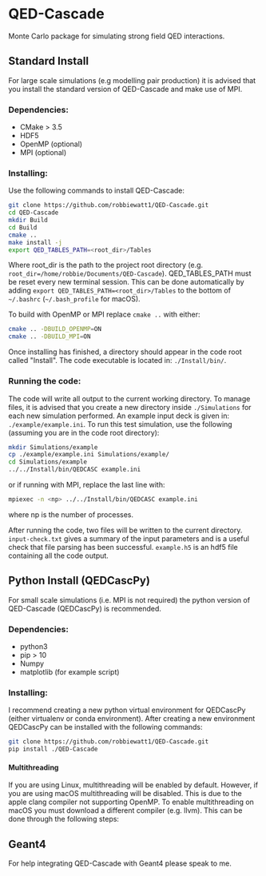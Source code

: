 # QED-Cascade

Monte Carlo package for simulating strong field QED interactions.

## Standard Install

For large scale simulations (e.g modelling pair production) it is advised that you install the standard version of QED-Cascade and make use of MPI.

### Dependencies:
* CMake > 3.5
* HDF5
* OpenMP (optional)
* MPI (optional)

### Installing:

Use the following commands to install QED-Cascade:
```bash
git clone https://github.com/robbiewatt1/QED-Cascade.git
cd QED-Cascade
mkdir Build
cd Build
cmake ..
make install -j
export QED_TABLES_PATH=<root_dir>/Tables
```
Where root_dir is the path to the project root directory (e.g. `root_dir=/home/robbie/Documents/QED-Cascade`). QED_TABLES_PATH must be reset every new terminal session. This can be done automatically by adding `export QED_TABLES_PATH=<root_dir>/Tables` to the bottom of `~/.bashrc` (`~/.bash_profile` for macOS).

To build with OpenMP or MPI replace `cmake ..` with either:
```bash
cmake .. -DBUILD_OPENMP=ON
cmake .. -DBUILD_MPI=ON
```
Once installing has finished, a directory should appear in the code root called "Install". The code executable is located in: `./Install/bin/`.

### Running the code:

The code will write all output to the current working directory. To manage files, it is advised that you create a new directory inside `./Simulations` for each new simulation performed. An example input deck is given in: `./example/example.ini`. To run this test simulation, use the following (assuming you are in the code root directory):

```bash
mkdir Simulations/example
cp ./example/example.ini Simulations/example/
cd Simulations/example
../../Install/bin/QEDCASC example.ini
````
or if running with MPI, replace the last line with:
```bash
mpiexec -n <np> ../../Install/bin/QEDCASC example.ini

```
where np is the number of processes.

After running the code, two files will be written to the current directory. `input-check.txt` gives a summary of the input parameters and is a useful check that file parsing has been successful. `example.h5` is an hdf5 file containing all the code output.


## Python Install (QEDCascPy)

For small scale simulations (i.e. MPI is not required) the python version of QED-Cascade (QEDCascPy) is recommended.

### Dependencies:
* python3
* pip > 10
* Numpy
* matplotlib (for example script)

### Installing:

I recommend creating a new python virtual environment for QEDCascPy (either virtualenv or conda environment). After creating a new environment QEDCascPy can be installed with the following commands:
```bash
git clone https://github.com/robbiewatt1/QED-Cascade.git
pip install ./QED-Cascade
```

#### Multithreading
If you are using Linux, multithreading will be enabled by default. However, if you are using macOS multithreading will be disabled. This is due to the apple clang compiler not supporting OpenMP. To enable multithreading on macOS you must download a different compiler (e.g. llvm). This can be done through the following steps:


## Geant4

For help integrating QED-Cascade with Geant4 please speak to me.

